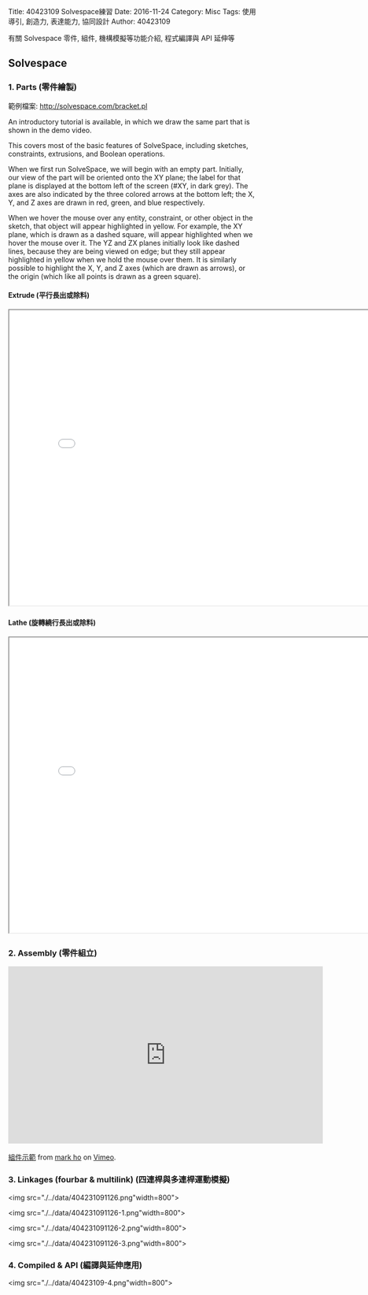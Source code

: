 Title: 40423109 Solvespace練習
Date: 2016-11-24
Category: Misc
Tags: 使用導引, 創造力, 表達能力, 協同設計
Author: 40423109

有關 Solvespace 零件, 組件, 機構模擬等功能介紹, 程式編譯與 API 延伸等

<!-- PELICAN_END_SUMMARY -->

## Solvespace

### 1. Parts (零件繪製)

範例檔案: <a href="http://solvespace.com/bracket.pl">http://solvespace.com/bracket.pl</a>

An introductory tutorial is available, in which we draw the same part that is shown in the demo video. 

This covers most of the basic features of SolveSpace, including sketches, constraints, extrusions, and Boolean operations.

When we first run SolveSpace, we will begin with an empty part. Initially, our view of the part will be oriented onto the XY plane; the label for that plane is displayed at the bottom left of the screen (#XY, in dark grey). The axes are also indicated by the three colored arrows at the bottom left; the X, Y, and Z axes are drawn in red, green, and blue respectively.

When we hover the mouse over any entity, constraint, or other object in the sketch, that object will appear highlighted in yellow. For example, the XY plane, which is drawn as a dashed square, will appear highlighted when we hover the mouse over it. The YZ and ZX planes initially look like dashed lines, because they are being viewed on edge; but they still appear highlighted in yellow when we hold the mouse over them. It is similarly possible to highlight the X, Y, and Z axes (which are drawn as arrows), or the origin (which like all points is drawn as a green square).

#### Extrude (平行長出或除料)

<iframe src="./../data/404231091.html" width="800" height="600"></iframe>

#### Lathe (旋轉繞行長出或除料)

<iframe src="./../data/40423109.html" width="800" height="600"></iframe>

### 2. Assembly (零件組立)

<iframe src="https://player.vimeo.com/video/199020105" width="640" height="360" frameborder="0" webkitallowfullscreen mozallowfullscreen allowfullscreen></iframe>
<p><a href="https://vimeo.com/199020105">組件示範</a> from <a href="https://vimeo.com/user61136461">mark ho</a> on <a href="https://vimeo.com">Vimeo</a>.</p>

### 3. Linkages (fourbar & multilink) (四連桿與多連桿運動模擬)

<img src="./../data/404231091126.png"width=800">

<img src="./../data/404231091126-1.png"width=800">

<img src="./../data/404231091126-2.png"width=800">

<img src="./../data/404231091126-3.png"width=800">

### 4. Compiled & API (編譯與延伸應用)

<img src="./../data/40423109-4.png"width=800">